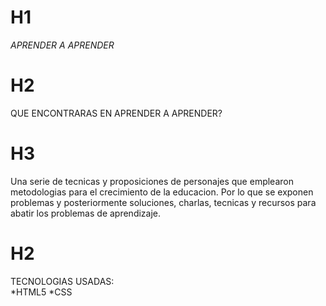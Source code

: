 # H1
*APRENDER A APRENDER*  
# H2
QUE ENCONTRARAS EN APRENDER A APRENDER?  
# H3
Una serie de tecnicas y proposiciones de personajes que emplearon metodologias para el crecimiento de la educacion. Por lo que se exponen problemas y posteriormente soluciones, charlas, tecnicas y recursos para abatir los problemas de aprendizaje.  
# H2
TECNOLOGIAS USADAS:  
*HTML5
*CSS



